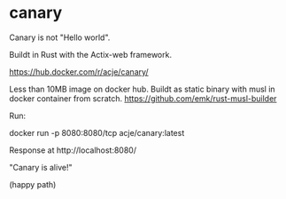# canary

Canary is not "Hello world".

Buildt in Rust with the Actix-web framework.

https://hub.docker.com/r/acje/canary/

Less than 10MB image on docker hub. Buildt as static binary with musl in docker container from scratch.
https://github.com/emk/rust-musl-builder

Run:

docker run -p 8080:8080/tcp acje/canary:latest

Response at http://localhost:8080/ 

"Canary is alive!"

(happy path)
